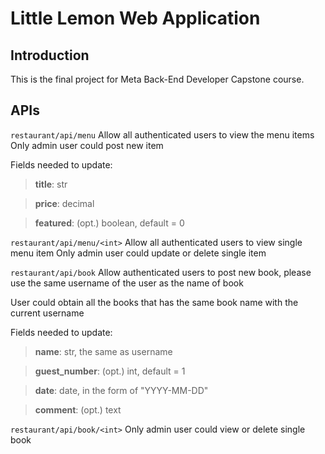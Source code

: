 # Little Lemon Web Application

## Introduction 
This is the final project for Meta Back-End Developer Capstone course.


## APIs
```restaurant/api/menu```
Allow all authenticated users to view the menu items
Only admin user could post new item

Fields needed to update:
>**title**: str

>**price**: decimal

>**featured**: (opt.) boolean, default = 0

```restaurant/api/menu/<int>```
Allow all authenticated users to view single menu item
Only admin user could update or delete single item

```restaurant/api/book```
Allow authenticated users to post new book, please use the same username of the user as the name of book

User could obtain all the books that has the same book name with the current username

Fields needed to update:
>**name**: str, the same as username

>**guest_number**: (opt.) int, default = 1

>**date**: date, in the form of "YYYY-MM-DD"

>**comment**: (opt.) text

```restaurant/api/book/<int>```
Only admin user could view or delete single book